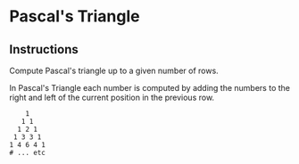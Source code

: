 # Pascal's Triangle

## Instructions

Compute Pascal's triangle up to a given number of rows.

In Pascal's Triangle each number is computed by adding the numbers to the right and left of the current position in the previous row.

```
    1
   1 1
  1 2 1
 1 3 3 1
1 4 6 4 1
# ... etc
```

